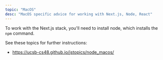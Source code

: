 ```yaml
---
topic: "MacOS"
desc: "MacOS specific advice for working with Next.js, Node, React"
---
```


To work with the Next.js stack, you'll need to install node, which installs the `npm` command.

See these topics for further instructions:
* <https://ucsb-cs48.github.io/jstopics/node_macos/>


